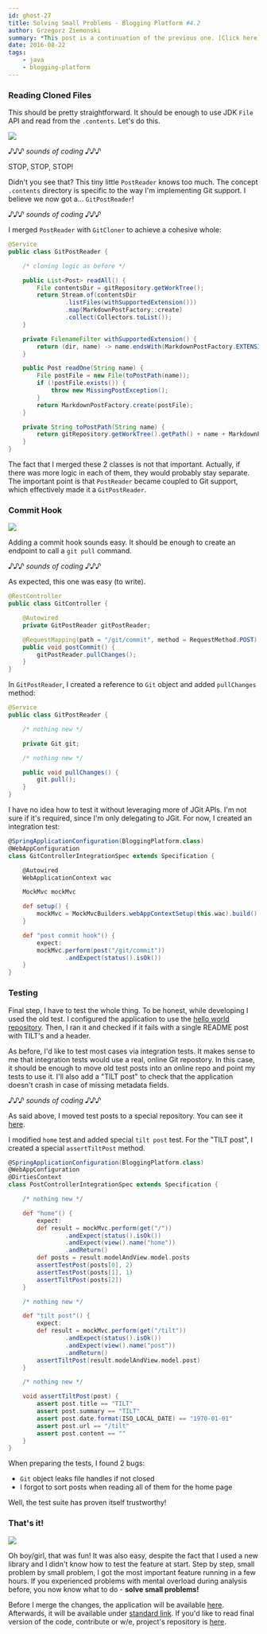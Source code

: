 ```yaml
---
id: ghost-27
title: Solving Small Problems - Blogging Platform #4.2
author: Grzegorz Ziemonski
summary: *This post is a continuation of the previous one. [Click here](http://tidyjava.com/solving-small-problems) to read it, if you haven't done so yet.*
date: 2016-08-22
tags:
    - java
    - blogging-platform
---
```

### Reading Cloned Files

This should be pretty straightforward. It should be enough to use JDK `File` API and read from the `.contents`. Let's do this.

![](/img/read.png)

*&#9834;&#9834;&#9834; sounds of coding &#9834;&#9834;&#9834;*

STOP, STOP, STOP!

Didn't you see that? This tiny little `PostReader` knows too much. The concept `.contents` directory is specific to the way I'm implementing Git support. I believe we now got a... `GitPostReader`!

*&#9834;&#9834;&#9834; sounds of coding &#9834;&#9834;&#9834;*

I merged `PostReader` with `GitCloner` to achieve a cohesive whole:

```java
@Service
public class GitPostReader {

    /* cloning logic as before */

    public List<Post> readAll() {
        File contentsDir = gitRepository.getWorkTree();
        return Stream.of(contentsDir
                .listFiles(withSupportedExtension()))
                .map(MarkdownPostFactory::create)
                .collect(Collectors.toList());
    }

    private FilenameFilter withSupportedExtension() {
        return (dir, name) -> name.endsWith(MarkdownPostFactory.EXTENSION);
    }

    public Post readOne(String name) {
        File postFile = new File(toPostPath(name));
        if (!postFile.exists()) {
            throw new MissingPostException();
        }
        return MarkdownPostFactory.create(postFile);
    }

    private String toPostPath(String name) {
        return gitRepository.getWorkTree().getPath() + name + MarkdownPostFactory.EXTENSION;
    }
}
```

The fact that I merged these 2 classes is not that important. Actually, if there was more logic in each of them, they would probably stay separate. The important point is that `PostReader` became coupled to Git support, which effectively made it a `GitPostReader`.

### Commit Hook

![](/img/hook.jpg)

Adding a commit hook sounds easy. It should be enough to create an endpoint to call a `git pull` command.

*&#9834;&#9834;&#9834; sounds of coding &#9834;&#9834;&#9834;*

As expected, this one was easy (to write).

```java
@RestController
public class GitController {

    @Autowired
    private GitPostReader gitPostReader;

    @RequestMapping(path = "/git/commit", method = RequestMethod.POST)
    public void postCommit() {
        gitPostReader.pullChanges();
    }
}
```

In `GitPostReader`, I created a reference to `Git` object and added `pullChanges` method:

```java
@Service
public class GitPostReader {

    /* nothing new */

    private Git git;

    /* nothing new */

    public void pullChanges() {
        git.pull();
    }
}
```

I have no idea how to test it without leveraging more of JGit APIs. I'm not sure if it's required, since I'm only delegating to JGit. For now, I created an integration test:

```groovy
@SpringApplicationConfiguration(BloggingPlatform.class)
@WebAppConfiguration
class GitControllerIntegrationSpec extends Specification {

    @Autowired
    WebApplicationContext wac

    MockMvc mockMvc

    def setup() {
        mockMvc = MockMvcBuilders.webAppContextSetup(this.wac).build()
    }

    def "post commit hook"() {
        expect:
        mockMvc.perform(post("/git/commit"))
                .andExpect(status().isOk())
    }
}
```

### Testing

Final step, I have to test the whole thing. To be honest, while developing I used the old test. I configured the application to use the [hello world repository](https://github.com/tidyjava/blogging-platform-hello-world). Then, I ran it and checked if it fails with a single README post with TILT's and a header.

As before, I'd like to test most cases via integration tests. It makes sense to me that integration tests would use a real, online Git repostory. In this case, it should be enough to move old test posts into an online repo and point my tests to use it. I'll also add a "TILT post" to check that the application doesn't crash in case of missing metadata fields.

*&#9834;&#9834;&#9834; sounds of coding &#9834;&#9834;&#9834;*

As said above, I moved test posts to a special repository. You can see it [here](https://github.com/tidyjava/blogging-platform-test-contents).

I modified `home` test and added special `tilt post` test. For the "TILT post", I created a special `assertTiltPost` method.

```groovy
@SpringApplicationConfiguration(BloggingPlatform.class)
@WebAppConfiguration
@DirtiesContext
class PostControllerIntegrationSpec extends Specification {

    /* nothing new */

    def "home"() {
        expect:
        def result = mockMvc.perform(get("/"))
                .andExpect(status().isOk())
                .andExpect(view().name("home"))
                .andReturn()
        def posts = result.modelAndView.model.posts
        assertTestPost(posts[0], 2)
        assertTestPost(posts[1], 1)
        assertTiltPost(posts[2])
    }

    /* nothing new */

    def "tilt post"() {
        expect:
        def result = mockMvc.perform(get("/tilt"))
                .andExpect(status().isOk())
                .andExpect(view().name("post"))
                .andReturn()
        assertTiltPost(result.modelAndView.model.post)
    }

    /* nothing new */

    void assertTiltPost(post) {
        assert post.title == "TILT"
        assert post.summary == "TILT"
        assert post.date.format(ISO_LOCAL_DATE) == "1970-01-01"
        assert post.url == "/tilt"
        assert post.content == ""
    }
}
```

When preparing the tests, I found 2 bugs:

* `Git` object leaks file handles if not closed
* I forgot to sort posts when reading all of them for the home page

Well, the test suite has proven itself trustworthy!

### That's it!

![](/img/final.jpg)

Oh boy/girl, that was fun! It was also easy, despite the fact that I used a new library and I didn't know how to test the feature at start. Step by step, small problem by small problem, I got the most important feature running in a few hours. If you experienced problems with mental overload during analysis before, you now know what to do - **solve small problems!**

Before I merge the changes, the application will be available [here](https://blogging-platform-part4.herokuapp.com/). Afterwards, it will be available under [standard link](https://blogging-platform.herokuapp.com/). If you'd like to read final version of the code, contribute or w/e, project's repository is [here](https://github.com/tidyjava/blogging-platform).